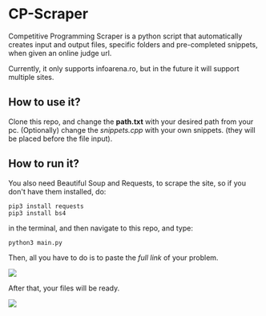 # CP-Scraper
Competitive Programming Scraper is a python script that automatically creates input and output files, specific folders and pre-completed snippets, when given an online judge url.

Currently, it only supports infoarena.ro, but in the future it will support multiple sites.

## How to use it?

Clone this repo, and change the **path.txt** with your desired path from your pc. (Optionally) change the *snippets.cpp* with your own snippets. (they will be placed before the file input).

## How to run it?

You also need Beautiful Soup and Requests, to scrape the site, so if you don't have them installed, do:

```
pip3 install requests
pip3 install bs4
```

in the terminal, and then navigate to this repo, and type:

```
python3 main.py
```

Then, all you have to do is to paste the *full link* of your problem.

![](https://cdn.discordapp.com/attachments/427049682364268544/794227851753816084/ezgif.com-gif-maker.gif)

After that, your files will be ready.

![](https://cdn.discordapp.com/attachments/427049682364268544/794193896393146368/unknown.png)

